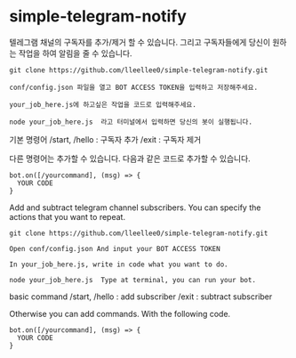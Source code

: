 # simple-telegram-notify

텔레그램 채널의 구독자를 추가/제거 할 수 있습니다. 그리고 구독자들에게 당신이 원하는 작업을 하여 알림을 줄 수 있습니다.

```
git clone https://github.com/lleellee0/simple-telegram-notify.git

conf/config.json 파일을 열고 BOT ACCESS TOKEN을 입력하고 저장해주세요.

your_job_here.js에 하고싶은 작업을 코드로 입력해주세요.

node your_job_here.js  라고 터미널에서 입력하면 당신의 봇이 실행됩니다.
```

기본 명령어
/start, /hello : 구독자 추가
/exit : 구독자 제거

다른 명령어는 추가할 수 있습니다.
다음과 같은 코드로 추가할 수 있습니다.
```
bot.on([/yourcommand], (msg) => {
  YOUR CODE
}
```


Add and subtract telegram channel subscribers. You can specify the actions that you want to repeat.

```
git clone https://github.com/lleellee0/simple-telegram-notify.git

Open conf/config.json And input your BOT ACCESS TOKEN

In your_job_here.js, write in code what you want to do.

node your_job_here.js  Type at terminal, you can run your bot.
```

basic command
/start, /hello : add subscriber
/exit : subtract subscriber

Otherwise you can add commands.
With the following code.
```
bot.on([/yourcommand], (msg) => {
  YOUR CODE
}
```
